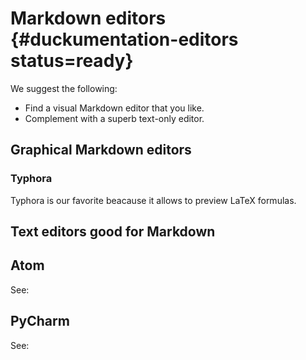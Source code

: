 # Markdown editors {#duckumentation-editors status=ready}

We suggest the following:

* Find a visual Markdown editor that you like.
* Complement with a superb text-only editor.

## Graphical Markdown editors

### Typhora

Typhora is our favorite beacause it allows to preview LaTeX formulas.

<dtvideo src="vimeo:267112016"/>

## Text editors good for Markdown

## Atom

See: [](#atom)

## PyCharm

See: [](#pycharm)
